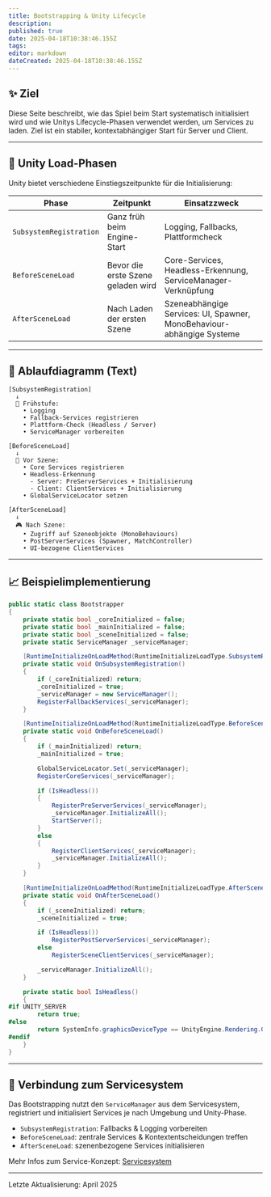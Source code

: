 ```yaml
---
title: Bootstrapping & Unity Lifecycle
description: 
published: true
date: 2025-04-18T10:38:46.155Z
tags: 
editor: markdown
dateCreated: 2025-04-18T10:38:46.155Z
---
```


## ✨ Ziel
Diese Seite beschreibt, wie das Spiel beim Start systematisch initialisiert wird und wie Unitys Lifecycle-Phasen verwendet werden, um Services zu laden. Ziel ist ein stabiler, kontextabhängiger Start für Server und Client.

---

## 📅 Unity Load-Phasen
Unity bietet verschiedene Einstiegszeitpunkte für die Initialisierung:

| Phase                    | Zeitpunkt                         | Einsatzzweck |
|-------------------------|-----------------------------------|--------------|
| `SubsystemRegistration` | Ganz früh beim Engine-Start       | Logging, Fallbacks, Plattformcheck |
| `BeforeSceneLoad`       | Bevor die erste Szene geladen wird | Core-Services, Headless-Erkennung, ServiceManager-Verknüpfung |
| `AfterSceneLoad`        | Nach Laden der ersten Szene       | Szeneabhängige Services: UI, Spawner, MonoBehaviour-abhängige Systeme |

---

## 📄 Ablaufdiagramm (Text)
```
[SubsystemRegistration]
  ↓
  🌅 Frühstufe:
    • Logging
    • Fallback-Services registrieren
    • Plattform-Check (Headless / Server)
    • ServiceManager vorbereiten

[BeforeSceneLoad]
  ↓
  🔧 Vor Szene:
    • Core Services registrieren
    • Headless-Erkennung
      - Server: PreServerServices + Initialisierung
      - Client: ClientServices + Initialisierung
    • GlobalServiceLocator setzen

[AfterSceneLoad]
  ↓
  🎮 Nach Szene:
    • Zugriff auf Szeneobjekte (MonoBehaviours)
    • PostServerServices (Spawner, MatchController)
    • UI-bezogene ClientServices
```

---

## 📈 Beispielimplementierung
```csharp
public static class Bootstrapper
{
    private static bool _coreInitialized = false;
    private static bool _mainInitialized = false;
    private static bool _sceneInitialized = false;
    private static ServiceManager _serviceManager;

    [RuntimeInitializeOnLoadMethod(RuntimeInitializeLoadType.SubsystemRegistration)]
    private static void OnSubsystemRegistration()
    {
        if (_coreInitialized) return;
        _coreInitialized = true;
        _serviceManager = new ServiceManager();
        RegisterFallbackServices(_serviceManager);
    }

    [RuntimeInitializeOnLoadMethod(RuntimeInitializeLoadType.BeforeSceneLoad)]
    private static void OnBeforeSceneLoad()
    {
        if (_mainInitialized) return;
        _mainInitialized = true;

        GlobalServiceLocator.Set(_serviceManager);
        RegisterCoreServices(_serviceManager);

        if (IsHeadless())
        {
            RegisterPreServerServices(_serviceManager);
            _serviceManager.InitializeAll();
            StartServer();
        }
        else
        {
            RegisterClientServices(_serviceManager);
            _serviceManager.InitializeAll();
        }
    }

    [RuntimeInitializeOnLoadMethod(RuntimeInitializeLoadType.AfterSceneLoad)]
    private static void OnAfterSceneLoad()
    {
        if (_sceneInitialized) return;
        _sceneInitialized = true;

        if (IsHeadless())
            RegisterPostServerServices(_serviceManager);
        else
            RegisterSceneClientServices(_serviceManager);

        _serviceManager.InitializeAll();
    }

    private static bool IsHeadless()
    {
#if UNITY_SERVER
        return true;
#else
        return SystemInfo.graphicsDeviceType == UnityEngine.Rendering.GraphicsDeviceType.Null;
#endif
    }
}
```

---

## 🤝 Verbindung zum Servicesystem
Das Bootstrapping nutzt den `ServiceManager` aus dem Servicesystem, registriert und initialisiert Services je nach Umgebung und Unity-Phase.

- `SubsystemRegistration`: Fallbacks & Logging vorbereiten
- `BeforeSceneLoad`: zentrale Services & Kontextentscheidungen treffen
- `AfterSceneLoad`: szenenbezogene Services initialisieren

Mehr Infos zum Service-Konzept: [Servicesystem](servicesystem-overview.md)

---

Letzte Aktualisierung: April 2025

